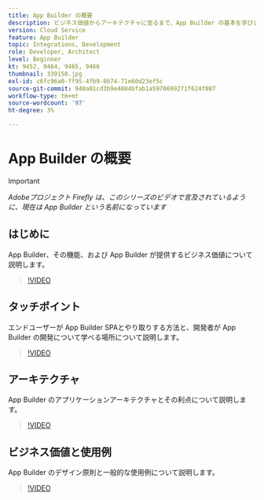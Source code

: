 ```yaml
---
title: App Builder の概要
description: ビジネス価値からアーキテクチャに至るまで、App Builder の基本を学びます。
version: Cloud Service
feature: App Builder
topic: Integrations, Development
role: Developer, Architect
level: Beginner
kt: 9452, 9464, 9465, 9466
thumbnail: 339158.jpg
exl-id: c6fc96a0-ff95-4fb9-8674-71e60d23ef5c
source-git-commit: 940a01cd3b9e4804bfab1a5970699271f624f087
workflow-type: tm+mt
source-wordcount: '97'
ht-degree: 3%

---
```


# App Builder の概要

>[!IMPORTANT]
>
> _Adobeプロジェクト Firefly は、このシリーズのビデオで言及されているように、現在は App Builder という名前になっています_

## はじめに

App Builder、その機能、および App Builder が提供するビジネス価値について説明します。

>[!VIDEO](https://video.tv.adobe.com/v/339158/?quality=12&learn=on)

## タッチポイント

エンドユーザーが App Builder SPAとやり取りする方法と、開発者が App Builder の開発について学べる場所について説明します。

>[!VIDEO](https://video.tv.adobe.com/v/339159/?quality=12&learn=on)

## アーキテクチャ

App Builder のアプリケーションアーキテクチャとその利点について説明します。

>[!VIDEO](https://video.tv.adobe.com/v/339160/?quality=12&learn=on)

## ビジネス価値と使用例

App Builder のデザイン原則と一般的な使用例について説明します。

>[!VIDEO](https://video.tv.adobe.com/v/339161/?quality=12&learn=on)
